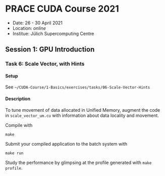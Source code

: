 # PRACE CUDA Course 2021

-   Date: 26 - 30 April 2021
-   Location: *online*
-   Institue: Jülich Supercomputing Centre


## Session 1: GPU Introduction

### Task 6: Scale Vector, with Hints

#### Setup

See `~/CUDA-Course/1-Basics/exercises/tasks/06-Scale-Vector-Hints`

#### Description

To tune movement of data allocated in Unified Memory, augment the code
in `scale_vector_um.cu` with information about data locality and
movement.

Compile with

``` {.bash}
make
```

Submit your compiled application to the batch system with

``` {.bash}
make run
```

Study the performance by glimpsing at the profile generated with
`make profile`.